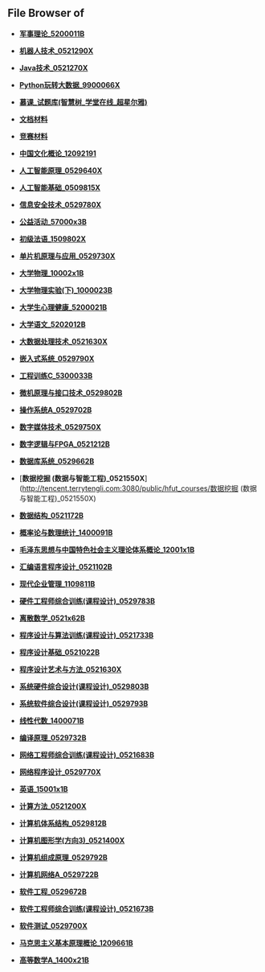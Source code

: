 ## File Browser of 

- [**军事理论_5200011B**](http://tencent.terrytengli.com:3080/public/hfut_courses/军事理论_5200011B)

- [**机器人技术_0521290X**](http://tencent.terrytengli.com:3080/public/hfut_courses/机器人技术_0521290X)

- [**Java技术_0521270X**](http://tencent.terrytengli.com:3080/public/hfut_courses/Java技术_0521270X)

- [**Python玩转大数据_9900066X**](http://tencent.terrytengli.com:3080/public/hfut_courses/Python玩转大数据_9900066X)

- [**__慕课_试题库(智慧树_学堂在线_超星尔雅)__**](http://tencent.terrytengli.com:3080/public/hfut_courses/__慕课_试题库(智慧树_学堂在线_超星尔雅)__)

- [**__文档材料__**](http://tencent.terrytengli.com:3080/public/hfut_courses/__文档材料__)

- [**__竞赛材料__**](http://tencent.terrytengli.com:3080/public/hfut_courses/__竞赛材料__)

- [**中国文化概论_12092191**](http://tencent.terrytengli.com:3080/public/hfut_courses/中国文化概论_12092191)

- [**人工智能原理_0529640X**](http://tencent.terrytengli.com:3080/public/hfut_courses/人工智能原理_0529640X)

- [**人工智能基础_0509815X**](http://tencent.terrytengli.com:3080/public/hfut_courses/人工智能基础_0509815X)

- [**信息安全技术_0529780X**](http://tencent.terrytengli.com:3080/public/hfut_courses/信息安全技术_0529780X)

- [**公益活动_57000x3B**](http://tencent.terrytengli.com:3080/public/hfut_courses/公益活动_57000x3B)

- [**初级法语_1509802X**](http://tencent.terrytengli.com:3080/public/hfut_courses/初级法语_1509802X)

- [**单片机原理与应用_0529730X**](http://tencent.terrytengli.com:3080/public/hfut_courses/单片机原理与应用_0529730X)

- [**大学物理_10002x1B**](http://tencent.terrytengli.com:3080/public/hfut_courses/大学物理_10002x1B)

- [**大学物理实验(下)_1000023B**](http://tencent.terrytengli.com:3080/public/hfut_courses/大学物理实验(下)_1000023B)

- [**大学生心理健康_5200021B**](http://tencent.terrytengli.com:3080/public/hfut_courses/大学生心理健康_5200021B)

- [**大学语文_5202012B**](http://tencent.terrytengli.com:3080/public/hfut_courses/大学语文_5202012B)

- [**大数据处理技术_0521630X**](http://tencent.terrytengli.com:3080/public/hfut_courses/大数据处理技术_0521630X)

- [**嵌入式系统_0529790X**](http://tencent.terrytengli.com:3080/public/hfut_courses/嵌入式系统_0529790X)

- [**工程训练C_5300033B**](http://tencent.terrytengli.com:3080/public/hfut_courses/工程训练C_5300033B)

- [**微机原理与接口技术_0529802B**](http://tencent.terrytengli.com:3080/public/hfut_courses/微机原理与接口技术_0529802B)

- [**操作系统A_0529702B**](http://tencent.terrytengli.com:3080/public/hfut_courses/操作系统A_0529702B)

- [**数字媒体技术_0529750X**](http://tencent.terrytengli.com:3080/public/hfut_courses/数字媒体技术_0529750X)

- [**数字逻辑与FPGA_0521212B**](http://tencent.terrytengli.com:3080/public/hfut_courses/数字逻辑与FPGA_0521212B)

- [**数据库系统_0529662B**](http://tencent.terrytengli.com:3080/public/hfut_courses/数据库系统_0529662B)

- [**数据挖掘 (数据与智能工程)_0521550X**](http://tencent.terrytengli.com:3080/public/hfut_courses/数据挖掘 (数据与智能工程)_0521550X)

- [**数据结构_0521172B**](http://tencent.terrytengli.com:3080/public/hfut_courses/数据结构_0521172B)

- [**概率论与数理统计_1400091B**](http://tencent.terrytengli.com:3080/public/hfut_courses/概率论与数理统计_1400091B)

- [**毛泽东思想与中国特色社会主义理论体系概论_12001x1B**](http://tencent.terrytengli.com:3080/public/hfut_courses/毛泽东思想与中国特色社会主义理论体系概论_12001x1B)

- [**汇编语言程序设计_0521102B**](http://tencent.terrytengli.com:3080/public/hfut_courses/汇编语言程序设计_0521102B)

- [**现代企业管理_1109811B**](http://tencent.terrytengli.com:3080/public/hfut_courses/现代企业管理_1109811B)

- [**硬件工程师综合训练(课程设计)_0529783B**](http://tencent.terrytengli.com:3080/public/hfut_courses/硬件工程师综合训练(课程设计)_0529783B)

- [**离散数学_0521x62B**](http://tencent.terrytengli.com:3080/public/hfut_courses/离散数学_0521x62B)

- [**程序设计与算法训练(课程设计)_0521733B**](http://tencent.terrytengli.com:3080/public/hfut_courses/程序设计与算法训练(课程设计)_0521733B)

- [**程序设计基础_0521022B**](http://tencent.terrytengli.com:3080/public/hfut_courses/程序设计基础_0521022B)

- [**程序设计艺术与方法_0521630X**](http://tencent.terrytengli.com:3080/public/hfut_courses/程序设计艺术与方法_0521630X)

- [**系统硬件综合设计(课程设计)_0529803B**](http://tencent.terrytengli.com:3080/public/hfut_courses/系统硬件综合设计(课程设计)_0529803B)

- [**系统软件综合设计(课程设计)_0529793B**](http://tencent.terrytengli.com:3080/public/hfut_courses/系统软件综合设计(课程设计)_0529793B)

- [**线性代数_1400071B**](http://tencent.terrytengli.com:3080/public/hfut_courses/线性代数_1400071B)

- [**编译原理_0529732B**](http://tencent.terrytengli.com:3080/public/hfut_courses/编译原理_0529732B)

- [**网络工程师综合训练(课程设计)_0521683B**](http://tencent.terrytengli.com:3080/public/hfut_courses/网络工程师综合训练(课程设计)_0521683B)

- [**网络程序设计_0529770X**](http://tencent.terrytengli.com:3080/public/hfut_courses/网络程序设计_0529770X)

- [**英语_15001x1B**](http://tencent.terrytengli.com:3080/public/hfut_courses/英语_15001x1B)

- [**计算方法_0521200X**](http://tencent.terrytengli.com:3080/public/hfut_courses/计算方法_0521200X)

- [**计算机体系结构_0529812B**](http://tencent.terrytengli.com:3080/public/hfut_courses/计算机体系结构_0529812B)

- [**计算机图形学(方向3)_0521400X**](http://tencent.terrytengli.com:3080/public/hfut_courses/计算机图形学(方向3)_0521400X)

- [**计算机组成原理_0529792B**](http://tencent.terrytengli.com:3080/public/hfut_courses/计算机组成原理_0529792B)

- [**计算机网络A_0529722B**](http://tencent.terrytengli.com:3080/public/hfut_courses/计算机网络A_0529722B)

- [**软件工程_0529672B**](http://tencent.terrytengli.com:3080/public/hfut_courses/软件工程_0529672B)

- [**软件工程师综合训练(课程设计)_0521673B**](http://tencent.terrytengli.com:3080/public/hfut_courses/软件工程师综合训练(课程设计)_0521673B)

- [**软件测试_0529700X**](http://tencent.terrytengli.com:3080/public/hfut_courses/软件测试_0529700X)

- [**马克思主义基本原理概论_1209661B**](http://tencent.terrytengli.com:3080/public/hfut_courses/马克思主义基本原理概论_1209661B)

- [**高等数学A_1400x21B**](http://tencent.terrytengli.com:3080/public/hfut_courses/高等数学A_1400x21B)
